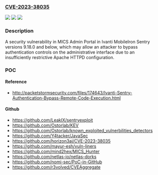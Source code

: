 ### [CVE-2023-38035](https://cve.mitre.org/cgi-bin/cvename.cgi?name=CVE-2023-38035)
![](https://img.shields.io/static/v1?label=Product&message=MobileIron%20Sentry&color=blue)
![](https://img.shields.io/static/v1?label=Version&message=9.18.0%20and%20below%3C%209.18.0%20and%20below%20&color=brighgreen)
![](https://img.shields.io/static/v1?label=Vulnerability&message=n%2Fa&color=brighgreen)

### Description

A security vulnerability in MICS Admin Portal in Ivanti MobileIron Sentry versions 9.18.0 and below, which may allow an attacker to bypass authentication controls on the administrative interface due to an insufficiently restrictive Apache HTTPD configuration. 

### POC

#### Reference
- http://packetstormsecurity.com/files/174643/Ivanti-Sentry-Authentication-Bypass-Remote-Code-Execution.html

#### Github
- https://github.com/LeakIX/sentryexploit
- https://github.com/Ostorlab/KEV
- https://github.com/Ostorlab/known_exploited_vulnerbilities_detectors
- https://github.com/Y4tacker/JavaSec
- https://github.com/horizon3ai/CVE-2023-38035
- https://github.com/mayur-esh/vuln-liners
- https://github.com/mind2hex/MICS_Hunter
- https://github.com/netlas-io/netlas-dorks
- https://github.com/nomi-sec/PoC-in-GitHub
- https://github.com/r3volved/CVEAggregate

